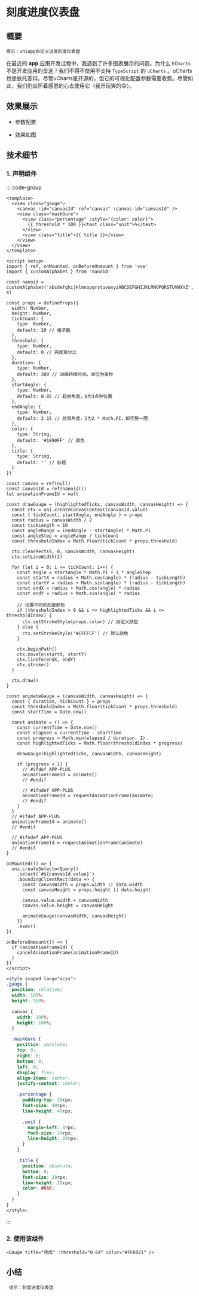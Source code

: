 # 刻度进度仪表盘

## 概要
`提示：uniapp自定义进度刻度仪表盘`

在最近的 **app** 应用开发过程中，我遇到了许多图表展示的问题。为什么 `ECharts` 不是开发应用的首选？我们不得不使用不支持 `TypeScript` 的 `uCharts` 。uCharts也是依托答辩。尽管uCharts是开源的，但它的可视化配置参数需要收费。尽管如此，我们仍应怀着感恩的心去使用它（我开玩笑的🙃）。

## 效果展示
* 参数配置
<Space gap="large">
  <InputNumber prefix="百分比：" :min="0" :max="1" precision="1" width="49%" v-model:value="gaugeInfo.threshold" />
  <InputNumber prefix="格子数：" :min="0" :max="100" width="49%" v-model:value="gaugeInfo.tickCount" />
  <InputNumber prefix="动画时间：" :min="0" width="49%" v-model:value="gaugeInfo.duration" />
</Space>

* 效果如图
<Gauge
  :threshold="gaugeInfo.threshold"
  :tickCount="gaugeInfo.tickCount"
  :duration="gaugeInfo.duration"
/>

<script setup>
import { ref, unref, nextTick } from 'vue'
import Gauge from './components/Gauge.vue'

let gaugeInfo = ref({
  threshold: 0.5,
  tickCount: 20,
  duration: 300,
})

// const drawGauge = (highlightedTicks, canvasWidth, canvasHeight) => {
//   const ctx = canvas.value.getContext('2d')
//   const { tickCount, startAngle, endAngle, threshold, color } = unref(props)
//   const radius = canvasWidth / 2
//   const tickLength = 10
//   const angleRange = (endAngle - startAngle) * Math.PI
//   const angleStep = angleRange / tickCount
//   const thresholdIndex = Math.floor(tickCount * threshold)

//   ctx.clearRect(0, 0, canvasWidth, canvasHeight)
//   ctx.lineWidth = 2

//   for (let i = 0; i <= tickCount; i++) {
//     const angle = startAngle * Math.PI + i * angleStep
//     const startX = radius + Math.cos(angle) * (radius - tickLength)
//     const startY = radius + Math.sin(angle) * (radius - tickLength)
//     const endX = radius + Math.cos(angle) * radius
//     const endY = radius + Math.sin(angle) * radius

//     // 设置不同的刻度颜色
//     if (thresholdIndex > 0 && i <= highlightedTicks && i <= thresholdIndex) {
//       ctx.strokeStyle = color // 自定义颜色
//     } else {
//       ctx.strokeStyle = '#CFCFCF' // 默认颜色
//     }

//     ctx.beginPath()
//     ctx.moveTo(startX, startY)
//     ctx.lineTo(endX, endY)
//     ctx.stroke()
//   }
// }

// const animateGauge = (canvasWidth, canvasHeight) => {
//   const { duration, tickCount, threshold } = unref(props)
//   const thresholdIndex = Math.floor(tickCount * threshold)
//   const startTime = Date.now()

//   const animate = () => {
//     const currentTime = Date.now()
//     const elapsed = currentTime - startTime
//     const progress = Math.min(elapsed / duration, 1)
//     const highlightedTicks = Math.floor(thresholdIndex * progress)

//     drawGauge(highlightedTicks, canvasWidth, canvasHeight)

//     if (progress < 1) {
//       animationFrameId = requestAnimationFrame(animate)
//     }
//   }

//   animationFrameId = requestAnimationFrame(animate)
// }

// const onChange = (s) => {
//   nextTick(() => {
//     animateGauge(240 / 2, 195 / 2)
//   })
// }

// onMounted(() => {
//   const canvasElement = canvas.value
//   const canvasWidth = 240 / 2 || canvasElement.clientWidth
//   const canvasHeight = 195 / 2 || canvasElement.clientHeight

//   canvasElement.width = canvasWidth
//   canvasElement.height = canvasHeight

//   animateGauge(canvasWidth, canvasHeight)
// })

// onBeforeUnmount(() => {
//   if (animationFrameId) {
//     cancelAnimationFrame(animationFrameId)
//   }
// })
</script>
<style scoped lang="scss">
:deep(.u-input-prefix) {
  white-space: nowrap !important;
}
</style>


## 技术细节
### 1. 声明组件
::: code-group
```vue [template]
<template>
  <view class="gauge">
    <canvas :id="canvasId" ref="canvas" :canvas-id="canvasId" />
    <view class="maskGure">
      <view class="percentage" :style="{color: color}">
        {{ threshold * 100 }}<text class="unit">%</text>
      </view>
      <view class="title">{{ title }}</view>
    </view>
  </view>
</template>

<script setup>
import { ref, onMounted, onBeforeUnmount } from 'vue'
import { customAlphabet } from 'nanoid'

const nanoid = customAlphabet('abcdefghijklmnopqrstuvwxyzABCDEFGHIJKLMNOPQRSTUVWXYZ', 4)

const props = defineProps({
  width: Number,
  height: Number,
  tickCount: {
    type: Number,
    default: 20 // 格子数
  },
  threshold: {
    type: Number,
    default: 0 // 完成百分比
  },
  duration: {
    type: Number,
    default: 300 // 动画持续时间，单位为毫秒
  },
  startAngle: {
    type: Number,
    default: 0.85 // 起始角度，0为3点钟位置
  },
  endAngle: {
    type: Number,
    default: 2.15 // 结束角度，2为2 * Math.PI，即完整一圈
  },
  color: {
    type: String,
    default: '#1890FF' // 颜色
  },
  title: {
    type: String,
    default: '' // 标题
  }
})

const canvas = ref(null)
const canvasId = ref(nanoid())
let animationFrameId = null

const drawGauge = (highlightedTicks, canvasWidth, canvasHeight) => {
  const ctx = uni.createCanvasContext(canvasId.value)
  const { tickCount, startAngle, endAngle } = props
  const radius = canvasWidth / 2
  const tickLength = 10
  const angleRange = (endAngle - startAngle) * Math.PI
  const angleStep = angleRange / tickCount
  const thresholdIndex = Math.floor(tickCount * props.threshold)

  ctx.clearRect(0, 0, canvasWidth, canvasHeight)
  ctx.setLineWidth(2)

  for (let i = 0; i <= tickCount; i++) {
    const angle = startAngle * Math.PI + i * angleStep
    const startX = radius + Math.cos(angle) * (radius - tickLength)
    const startY = radius + Math.sin(angle) * (radius - tickLength)
    const endX = radius + Math.cos(angle) * radius
    const endY = radius + Math.sin(angle) * radius

    // 设置不同的刻度颜色
    if (thresholdIndex > 0 && i <= highlightedTicks && i <= thresholdIndex) {
      ctx.setStrokeStyle(props.color) // 自定义颜色
    } else {
      ctx.setStrokeStyle('#CFCFCF') // 默认颜色
    }

    ctx.beginPath()
    ctx.moveTo(startX, startY)
    ctx.lineTo(endX, endY)
    ctx.stroke()
  }

  ctx.draw()
}

const animateGauge = (canvasWidth, canvasHeight) => {
  const { duration, tickCount } = props
  const thresholdIndex = Math.floor(tickCount * props.threshold)
  const startTime = Date.now()

  const animate = () => {
    const currentTime = Date.now()
    const elapsed = currentTime - startTime
    const progress = Math.min(elapsed / duration, 1)
    const highlightedTicks = Math.floor(thresholdIndex * progress)

    drawGauge(highlightedTicks, canvasWidth, canvasHeight)

    if (progress < 1) {
      // #ifdef APP-PLUS
      animationFrameId = animate()
      // #endif

      // #ifndef APP-PLUS
      animationFrameId = requestAnimationFrame(animate)
      // #endif
    }
  }
  // #ifdef APP-PLUS
  animationFrameId = animate()
  // #endif

  // #ifndef APP-PLUS
  animationFrameId = requestAnimationFrame(animate)
  // #endif
}

onMounted(() => {
  uni.createSelectorQuery()
    .select(`#${canvasId.value}`)
    .boundingClientRect(data => {
      const canvasWidth = props.width || data.width
      const canvasHeight = props.height || data.height

      canvas.value.width = canvasWidth
      canvas.value.height = canvasHeight

      animateGauge(canvasWidth, canvasHeight)
    })
    .exec()
})

onBeforeUnmount(() => {
  if (animationFrameId) {
    cancelAnimationFrame(animationFrameId)
  }
})
</script>
```
```scss
<style scoped lang="scss">
.gauge {
  position: relative;
  width: 100%;
  height: 100%;

  canvas {
    width: 100%;
    height: 100%;
  }

  .maskGure {
    position: absolute;
    top: 0;
    right: 0;
    bottom: 0;
    left: 0;
    display: flex;
    align-items: center;
    justify-content: center;

    .percentage {
      padding-top: 20rpx;
      font-size: 40rpx;
      line-height: 40rpx;

      .unit {
        margin-left: 8rpx;
        font-size: 24rpx;
        line-height: 24rpx;
      }
    }

    .title {
      position: absolute;
      bottom: 0;
      font-size: 28rpx;
      line-height: 28rpx;
      color: #666;
    }
  }
}
</style>
```
:::

### 2. 使用该组件
```vue
<Gauge title="完成" :threshold="0.64" color="#FF6021" />
```

## 小结
` 提示：刻度进度仪表盘`
